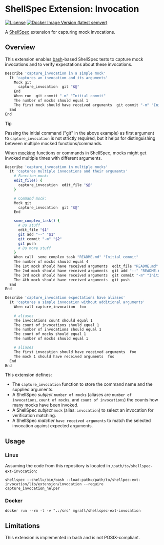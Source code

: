 # ShellSpec Extension: Invocation

[![License](https://img.shields.io/github/license/shellspec/shellspec.svg)](https://github.com/mgrafl/shellspec-ext-invocation/blob/master/LICENSE)
[![Docker Image Version (latest semver)](https://img.shields.io/docker/v/mgrafl/shellspec-ext-invocation?label=DockerHub)](https://hub.docker.com/r/mgrafl/shellspec-ext-invocation)

A [ShellSpec](https://github.com/shellspec/shellspec) extension for capturing mock invocations.


## Overview

This extension enables [bash](https://www.gnu.org/software/bash/)-based ShellSpec tests to capture mock invocations and to verify expectations about these invocations.

```bash
Describe 'capture_invocation in a simple mock'
  It 'captures an invocation and its arguments'
    Mock git
      capture_invocation  git "$@"
    End
    When run  git commit "-m" "Initial commit"
    The number of mocks should equal 1
    The first mock should have received arguments  git commit "-m" "Initial commit"
  End
End
```

> [!TIP]
> Passing the initial command ("git" in the above example) as first argument to `capture_invocation` is not strictly required, but it helps for distinguishing between multiple mocked functions/commands.

When [mocking](https://github.com/shellspec/shellspec/#mocking) functions or commands in ShellSpec, mocks might get invoked multiple times with different arguments.

```bash
Describe 'capture_invocation in multiple mocks'
  It 'captures multiple invocations and their arguments'
    # Function mock:
    edit_file() {
      capture_invocation  edit_file "$@"
    }

    # Command mock:
    Mock git
      capture_invocation  git "$@"
    End

    some_complex_task() {
      # Do stuff
      edit_file "$1"
      git add "--" "$1"
      git commit "-m" "$2"
      git push
      # Do more stuff
    }
    When call  some_complex_task "README.md" "Initial commit"
    The number of mocks should equal 4
    The 1st mock should have received arguments  edit_file "README.md"
    The 2nd mock should have received arguments  git add "--" "README.md"
    The 3rd mock should have received arguments  git commit "-m" "Initial commit"
    The 4th mock should have received arguments  git push
  End
End
```

```bash
Describe 'capture_invocation expectations have aliases'
  It 'captures a simple invocation without additional arguments'
    When call capture_invocation  foo
    
    # aliases
    The invocations count should equal 1
    The count of invocations should equal 1
    The number of invocations should equal 1
    The count of mocks should equal 1
    The number of mocks should equal 1

    # aliases
    The first invocation should have received arguments  foo
    The mock 1 should have received arguments  foo
  End
End
```

This extension defines:
* The `capture_invocation` function to store the command name and the supplied arguments.
* A ShellSpec *subject* `number of mocks` (aliases are `number of invocations`, `count of mocks`, and `count of invocations`) the counts how many mocks have been invoked. 
* A ShellSpec *subject* `mock` (alias: `invocation`) to select an invocation for verification matching.
* A ShellSpec *matcher* `have received arguments` to match the selected invocation against expected arguments.


## Usage

### Linux

Assuming the code from this repository is located in `/path/to/shellspec-ext-invocation`: 

```
shellspec --shell=/bin/bash --load-path=/path/to/shellpec-ext-invocation/lib/extension/invocation --require capture_invocation_helper
```

### Docker

```
docker run --rm -t -v ".:/src" mgrafl/shellspec-ext-invocation
```

## Limitations

This extension is implemented in bash and is not POSIX-compliant.
